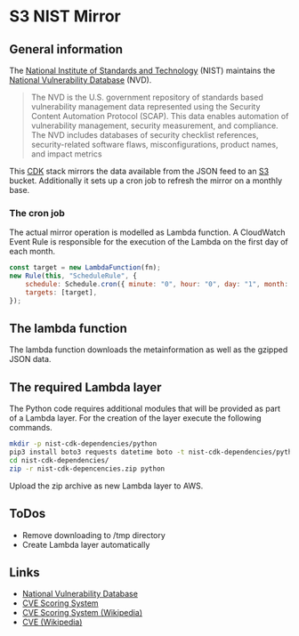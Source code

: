 # S3 NIST Mirror

## General information

The [National Institute of Standards and Technology](https://www.nist.gov/) (NIST) maintains the [National Vulnerability Database](https://nvd.nist.gov/) (NVD).

> The NVD is the U.S. government repository of standards based vulnerability management data represented using the Security Content Automation Protocol (SCAP). This data enables automation of vulnerability management, security measurement, and compliance. The NVD includes databases of security checklist references, security-related software flaws, misconfigurations, product names, and impact metrics

This [CDK](https://github.com/aws/aws-cdk) stack mirrors the data available from
the JSON feed to an [S3](https://aws.amazon.com/s3/) bucket.
Additionally it sets up a cron job to refresh the mirror on a monthly base.

### The cron job

The actual mirror operation is modelled as Lambda function. A CloudWatch Event Rule
is responsible for the execution of the Lambda on the first day of each month.

```javascript
const target = new LambdaFunction(fn);
new Rule(this, "ScheduleRule", {
    schedule: Schedule.cron({ minute: "0", hour: "0", day: "1", month: "*" }),
    targets: [target],
});
```

## The lambda function

The lambda function downloads the metainformation as well as the gzipped JSON data.

## The required Lambda layer

The Python code requires additional modules that will be provided as part of
a Lambda layer. For the creation of the layer execute the following commands.

```bash
mkdir -p nist-cdk-dependencies/python
pip3 install boto3 requests datetime boto -t nist-cdk-dependencies/python
cd nist-cdk-dependencies/
zip -r nist-cdk-depencencies.zip python
```

Upload the zip archive as new Lambda layer to AWS.

## ToDos

* Remove downloading to /tmp directory
* Create Lambda layer automatically

## Links

* [National Vulnerability Database](https://nvd.nist.gov/)
* [CVE Scoring System](https://www.first.org/cvss/specification-document)
* [CVE Scoring System (Wikipedia)](https://en.wikipedia.org/wiki/Common_Vulnerability_Scoring_System)
* [CVE (Wikipedia)](https://en.wikipedia.org/wiki/Common_Vulnerabilities_and_Exposures)
